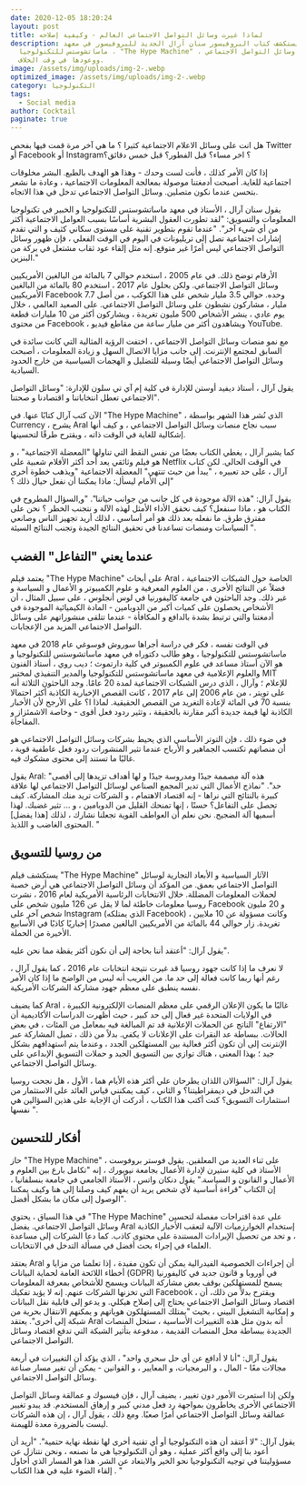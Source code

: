 ```yaml
---
date: 2020-12-05 18:20:24
layout: post
title: لماذا غيرت وسائل التواصل الاجتماعي العالم - وكيفية إصلاحه
description: يستكشف كتاب البروفيسور سنان آرال الجديد للبروفيسور في معهد
  ماساتشوستس للتكنولوجيا ، "The Hype Machine" ، مخاطر وسائل التواصل الاجتماعي
  ووعودها في وقت الخلاف.
image: /assets/img/uploads/img-2-.webp
optimized_image: /assets/img/uploads/img-2-.webp
category: التكنولوجيا
tags:
  - Social media
author: Cocktail
paginate: true
---
```

هل انت على وسائل الاعلام الاجتماعية كثيرا ؟ ما هي آخر مرة قمت فيها بفحص Twitter أو Facebook أو Instagram؟ اخر مساء؟ قبل الفطور؟ قبل خمس دقائق؟

إذا كان الأمر كذلك ، فأنت لست وحدك - وهذا هو الهدف بالطبع. البشر مخلوقات اجتماعية للغاية. أصبحت أدمغتنا موصولة بمعالجة المعلومات الاجتماعية ، وعادة ما نشعر بتحسن عندما نكون متصلين. وسائل التواصل الاجتماعي تدخل في هذا الاتجاه.

يقول سنان آرال ، الأستاذ في معهد ماساتشوستس للتكنولوجيا و الخبير في تكنولوجيا المعلومات والتسويق: "لقد تطورت العقول البشرية أساسًا بسبب العوامل الاجتماعية أكثر من أي شيء آخر". "عندما تقوم بتطوير تقنية على مستوى سكاني كثيف و التي تقدم إشارات اجتماعية تصل إلى تريليونات في اليوم في الوقت الفعلي ، فإن ظهور وسائل التواصل الاجتماعي ليس أمرًا غير متوقع. إنه مثل إلقاء عود ثقاب مشتعل في بركة من البنزين."

الأرقام توضح ذلك. في عام 2005 ، استخدم حوالي 7 بالمائة من البالغين الأمريكيين وسائل التواصل الاجتماعي. ولكن بحلول عام 2017 ، استخدم 80 بالمائة من البالغين الأمريكيين Facebook وحده. حوالي 3.5 مليار شخص على هذا الكوكب ، من أصل 7.7 مليار ، مشاركون نشطون على وسائل التواصل الاجتماعي. على الصعيد العالمي ، خلال يوم عادي ، ينشر الأشخاص 500 مليون تغريدة ، ويشاركون أكثر من 10 مليارات قطعة من محتوى Facebook ، ويشاهدون أكثر من مليار ساعة من مقاطع فيديو YouTube.

مع نمو منصات وسائل التواصل الاجتماعي ، اختفت الرؤية المثالية التي كانت سائدة في السابق لمجتمع الإنترنت. إلى جانب مزايا الاتصال السهل و زيادة المعلومات ، أصبحت وسائل التواصل الاجتماعي أيضًا وسيلة للتضليل و الهجمات السياسية من خارج الحدود السيادية.

يقول آرال ، أستاذ ديفيد أوستن للإدارة في كلية إم آي تي ​​سلون للإدارة: "وسائل التواصل الاجتماعي تعطل انتخاباتنا و اقتصادنا و صحتنا".

الآن كتب آرال كتابًا عنها. في "The Hype Machine" ، الذي نُشر هذا الشهر بواسطة Currency ، يشرح Aral سبب نجاح منصات وسائل التواصل الاجتماعي ، و كيف أنها إشكالية للغاية في الوقت ذاته ، ويقترح طرقًا لتحسينها.

كما يشير آرال ، يغطي الكتاب بعضًا من نفس النقط التي تناولها "المعضلة الاجتماعية" ، و هو فيلم وثائقي يعد أحد أكثر الأفلام شعبية على Netflix في الوقت الحالي. لكن كتاب آرال ، على حد تعبيره ، "يبدأ من حيث تنتهي" المعضلة الاجتماعية "ويذهب خطوة أخرى إلى الأمام ليسأل: ماذا يمكننا أن نفعل حيال ذلك ؟"

يقول آرال: "هذه الآلة موجودة في كل جانب من جوانب حياتنا". "و,السؤال المطروح في الكتاب هو ، ماذا سنفعل؟ كيف نحقق الأداء الأمثل لهذه الآلة و نتجنب الخطر ؟ نحن على مفترق طرق. ما نفعله بعد ذلك هو أمر أساسي ، لذلك أريد تجهيز الناس وصانعي السياسات ومنصات تساعدنا في تحقيق النتائج الجيدة وتجنب النتائج السيئة ".

## عندما يعني "التفاعل" الغضب

يعتمد فيلم "The Hype Machine" على أبحاث Aral الخاصة حول الشبكات الاجتماعية ، فضلاً عن النتائج الأخرى ، من العلوم المعرفية و علوم الكمبيوتر و الأعمال و السياسة و غير ذلك. وجد الباحثون في جامعة كاليفورنيا في لوس أنجلوس ، على سبيل المثال ، أن الأشخاص يحصلون على كميات أكبر من الدوبامين - المادة الكيميائية الموجودة في أدمغتنا والتي ترتبط بشدة بالدافع و المكافأة - عندما تتلقى منشوراتهم على وسائل التواصل الاجتماعي المزيد من الإعجابات.

في الوقت نفسه ، فكر في دراسة أجراها سوروش فوسوغي عام 2018 في معهد ماساتشوستس للتكنولوجيا ، وهو طالب دكتوراه في معهد ماساتشوستس للتكنولوجيا و هو الآن أستاذ مساعد في علوم الكمبيوتر في كلية دارتموث ؛ ديب روي ، أستاذ الفنون والعلوم الإعلامية في معهد ماساتشوستس للتكنولوجيا والمدير التنفيذي لمختبر MIT للإعلام ؛ وآرال ، الذي درس الشبكات الاجتماعية لمدة 20 عامًا. وجد الباحثون الثلاثة أنه على تويتر ، من عام 2006 إلى عام 2017 ، كانت القصص الإخبارية الكاذبة أكثر احتمالا بنسبة 70 في المائة لإعادة التغريد من القصص الحقيقية. لماذا ا؟ على الأرجح لأن الأخبار الكاذبة لها قيمة جديدة أكبر مقارنة بالحقيقة ، وتثير ردود فعل أقوى - وخاصة الاشمئزاز و المفاجأة.

في ضوء ذلك ، فإن التوتر الأساسي الذي يحيط بشركات وسائل التواصل الاجتماعي هو أن منصاتهم تكتسب الجماهير و الأرباح عندما تثير المنشورات ردود فعل عاطفية قوية ، غالبًا ما تستند إلى محتوى مشكوك فيه.

يقول Aral: "هذه آلة مصممة جيدًا ومدروسة جيدًا و لها أهداف تزيدها إلى أقصى حد". "نماذج الأعمال التي تدير المجمع الصناعي لوسائل التواصل الاجتماعي لها علاقة كبيرة بالنتائج التي نراها - إنه اقتصاد الاهتمام ، و الشركات تريد منك المشاركة. كيف تحصل على التفاعل؟ حسنًا ، إنها تمنحك القليل من الدوبامين ، و ... تثير غضبك. لهذا أسميها آلة الضجيج. نحن نعلم أن العواطف القوية تجعلنا نشارك ، لذلك \[هذا يفضل] المحتوى الغاضب و اللذيذ. "

## من روسيا للتسويق

يستكشف فيلم "The Hype Machine" الآثار السياسية و الأبعاد التجارية لوسائل التواصل الاجتماعي بعمق. من المؤكد أن وسائل التواصل الاجتماعي هي أرض خصبة لحملات المعلومات المضللة. خلال الانتخابات الرئاسية الأمريكية لعام 2016 ، نشرت روسيا معلومات خاطئة لما لا يقل عن 126 مليون شخص على Facebook و 20 مليون شخص آخر على Instagram (الذي يمتلكه Facebook) ، وكانت مسؤولة عن 10 ملايين تغريدة. زار حوالي 44 بالمائة من الأمريكيين البالغين مصدرًا إخباريًا كاذبًا في الأسابيع الأخيرة من الحملة.

يقول آرال: "أعتقد أننا بحاجة إلى أن نكون أكثر يقظة مما نحن عليه".

لا نعرف ما إذا كانت جهود روسيا قد غيرت نتيجة انتخابات عام 2016 ، كما يقول آرال ، رغم أنها ربما كانت فعالة إلى حد ما. من الغريب أنه ليس من الواضح ما إذا كان الأمر نفسه ينطبق على معظم جهود مشاركة الشركات الأمريكية.

كما يضيف Aral ، غالبًا ما يكون الإعلان الرقمي على معظم المنصات الإلكترونية الكبيرة في الولايات المتحدة غير فعال إلى حد كبير ، حيث أظهرت الدراسات الأكاديمية أن "الارتفاع" الناتج عن الحملات الإعلانية قد تم المبالغة فيه بمعامل من المئات ، في بعض الحالات. ببساطة عد النقرات على الإعلانات لا يكفي. بدلاً من ذلك ، تميل المشاركة عبر الإنترنت إلى أن تكون أكثر فعالية بين المستهلكين الجدد ، وعندما يتم استهدافهم بشكل جيد ؛ بهذا المعنى ، هناك توازي بين التسويق الجيد و حملات التسويق الإبداعي على وسائل التواصل الاجتماعي.

يقول آرال: "السؤالان اللذان يطرحان علي أكثر هذه الأيام هما ، الأول ، هل نجحت روسيا في التدخل في ديمقراطيتنا؟ و الثاني ، كيف يمكنني قياس العائد على الاستثمار من استثمارات التسويق؟ كنت أكتب هذا الكتاب ، أدركت أن الإجابة على هذين السؤالين هي نفسها ".

## أفكار للتحسين

حاز "The Hype Machine" على ثناء العديد من المعلقين. يقول فوستر بروفوست ، الأستاذ في كلية ستيرن لإدارة الأعمال بجامعة نيويورك ، إنه "تكامل بارع بين العلوم و الأعمال و القانون و السياسة." يقول دنكان واتس ، الأستاذ الجامعي في جامعة بنسلفانيا ، إن الكتاب "قراءة أساسية لأي شخص يريد أن يفهم كيف وصلنا إلى هنا وكيف يمكننا الوصول إلى مكان ما بشكل أفضل".

في هذا السياق ، يحتوي "The Hype Machine" على عدة اقتراحات مفصلة لتحسين وسائل التواصل الاجتماعي. يفضل Aral إستخدام الخوارزميات الآلية لتعقب الأخبار الكاذبة ، و تحد من تحصيل الإيرادات المستندة على محتوى كاذب. كما دعا الشركات إلى مساعدة العلماء في إجراء بحث أفضل في مسألة التدخل في الانتخابات.

يعتقد Aral أن إجراءات الخصوصية الفيدرالية يمكن أن تكون مفيدة ، إذا تعلمنا من مزايا و أخطاء اللائحة العامة لحماية البيانات (GDPR) في أوروبا و قانون جديد في كاليفورنيا يسمح للمستهلكين بوقف بعض مشاركة البيانات ويسمح للأشخاص بمعرفة المعلومات التي تخزنها الشركات  عنهم. إنه لا يؤيد تفكيك Facebook ، ويقترح بدلاً من ذلك،  أن اقتصاد وسائل التواصل الاجتماعي يحتاج إلى إصلاح هيكلي. و يدعو إلى قابلية نقل البيانات و إمكانية التشغيل البيني ، بحيث "يمتلك المستهلكون هوياتهم و يمكنهم الانتقال بحرية من شبكة إلى أخرى". يعتقد Aral أنه بدون مثل هذه التغييرات الأساسية ، ستحل المنصات الجديدة ببساطة محل المنصات القديمة ، مدفوعة بتأثير  الشبكة التي تدفع اقتصاد وسائل التواصل الاجتماعي.

يقول آرال: "أنا لا أدافع عن أي حل سحري واحد" ، الذي يؤكد أن التغييرات في أربعة مجالات معًا - المال ، و البرمجيات، و المعايير ، و القوانين - يمكن أن تغير مسار صناعة وسائل التواصل الاجتماعي.

ولكن إذا استمرت الأمور دون تغيير ، يضيف آرال ، فإن فيسبوك و عمالقة وسائل التواصل الاجتماعي الأخرى يخاطرون بمواجهة رد فعل مدني كبير و إرهاق المستخدم. قد يبدو تغيير عمالقة وسائل التواصل الاجتماعي أمرًا صعبًا. ومع ذلك ، يقول آرال ، إن هذه الشركات ليست بالضرورة معدة للهيمنة.

يقول آرال: "لا أعتقد أن هذه التكنولوجيا أو أي تقنية أخرى لها نقطة نهاية حتمية". "أريد أن أعود بنا إلى واقع أكثر عملية ، وهو أن التكنولوجيا هي ما نصنعه ، ونحن نتنازل عن مسؤوليتنا في توجيه التكنولوجيا نحو الخير والابتعاد عن الشر. هذا هو المسار الذي أحاول إلقاء الضوء عليه في هذا الكتاب . "
